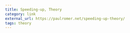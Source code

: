 ```yaml
---
title: Speeding-up, Theory
category: link
external_url: https://paulromer.net/speeding-up-theory/
tags: theory
---
```

